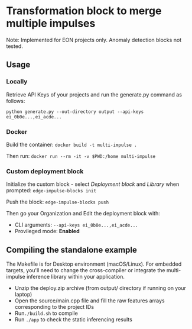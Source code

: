# Transformation block to merge multiple impulses

Note: Implemented for EON projects only. Anomaly detection blocks not tested.

## Usage

### Locally

Retrieve API Keys of your projects and run the generate.py command as follows:

```python generate.py --out-directory output --api-keys ei_0b0e...,ei_acde...```

### Docker

Build the container:
```docker build -t multi-impulse .```

Then run:
```docker run --rm -it -v $PWD:/home multi-impulse```

### Custom deployment block

Initialize the custom block - select _Deployment block_ and _Library_ when prompted:
```edge-impulse-blocks init```

Push the block:
```edge-impulse-blocks push```

Then go your Organization and Edit the deployment block with:
* CLI arguments: ```--api-keys ei_0b0e...,ei_acde...```
* Provileged mode: **Enabled**

## Compiling the standalone example

The Makefile is for Desktop environment (macOS/Linux). For embedded targets, you'll need to change the cross-compiler or integrate the multi-impulse inference library within your application.

* Unzip the deploy.zip archive (from output/ directory if running on your laptop)
* Open the source/main.cpp file and fill the raw features arrays corresponding to the project IDs
* Run`./build.sh` to compile
* Run `./app` to check the static inferencing results

